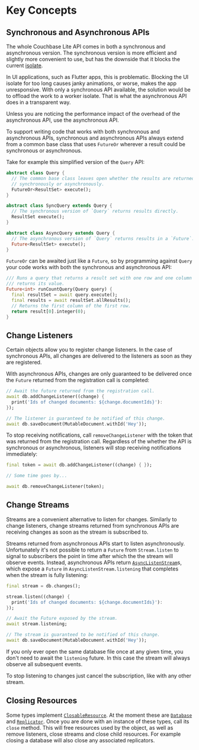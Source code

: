 # Key Concepts

## Synchronous and Asynchronous APIs

The whole Couchbase Lite API comes in both a synchronous and asynchronous
version. The synchronous version is more efficient and slightly more convenient
to use, but has the downside that it blocks the current [isolate].

In UI applications, such as Flutter apps, this is problematic. Blocking the UI
isolate for too long causes janky animations, or worse, makes the app
unresponsive. With only a synchronous API available, the solution would be to
offload the work to a worker isolate. That is what the asynchronous API does in
a transparent way.

Unless you are noticing the performance impact of the overhead of the
asynchronous API, use the asynchronous API.

To support writing code that works with both synchronous and asynchronous APIs,
synchronous and asynchronous APIs always extend from a common base class that
uses `FutureOr` wherever a result could be synchronous or asynchronous.

Take for example this simplified version of the `Query` API:

```dart
abstract class Query {
  // The common base class leaves open whether the results are returned
  // synchronously or asynchronously.
  FutureOr<ResultSet> execute();
}

abstract class SyncQuery extends Query {
  // The synchronous version of `Query` returns results directly.
  ResultSet execute();
}

abstract class AsyncQuery extends Query {
  // The asynchronous version of `Query` returns results in a `Future`.
  Future<ResultSet> execute();
}
```

`FutureOr` can be awaited just like a `Future`, so by programming against
`Query` your code works with both the synchronous and asynchronous API:

```dart
/// Runs a query that returns a result set with one row and one column and
/// returns its value.
Future<int> runCountQuery(Query query) {
  final resultSet = await query.execute();
  final results = await resultSet.allResults();
  // Returns the first column of the first row.
  return result[0].integer(0);
}
```

## Change Listeners

Certain objects allow you to register change listeners. In the case of
synchronous APIs, all changes are delivered to the listeners as soon as they are
registered.

With asynchronous APIs, changes are only guaranteed to be delivered once the
`Future` returned from the registration call is completed:

```dart
// Await the future returned from the registration call.
await db.addChangeListener((change) {
  print('Ids of changed documents: ${change.documentIds}'):
});

// The listener is guaranteed to be notified of this change.
await db.saveDocument(MutableDocument.withId('Hey'));
```

To stop receiving notifications, call `removeChangeListener` with the token that
was returned from the registration call. Regardless of the whether the API is
synchronous or asynchronous, listeners will stop receiving notifications
immediately:

```dart
final token = await db.addChangeListener((change) { });

// Some time goes by...

await db.removeChangeListener(token);
```

## Change Streams

Streams are a convenient alternative to listen for changes. Similarly to change
listeners, change streams returned from synchronous APIs are receiving changes
as soon as the stream is subscribed to.

Streams returned from asynchronous APIs start to listen asynchronously.
Unfortunately it's not possible to return a `Future` from `Stream.listen` to
signal to subscribers the point in time after which the the stream will observe
events. Instead, asynchronous APIs return
[`AsyncListenStream`][asynclistenstream]s, which expose a `Future` in
`AsyncListenStream.listening` that completes when the stream is fully listening:

```dart
final stream = db.changes();

stream.listen((change) {
  print('Ids of changed documents: ${change.documentIds}'):
});

// Await the Future exposed by the stream.
await stream.listening;

// The stream is guaranteed to be notified of this change.
await db.saveDocument(MutableDocument.withId('Hey'));
```

If you only ever open the same database file once at any given time, you don't
need to await the `listening` future. In this case the stream will always
observe all subsequent events.

To stop listening to changes just cancel the subscription, like with any other
stream.

## Closing Resources

Some types implement [`ClosableResource`][closableresource]. At the moment these
are [`Database`][database] and [`Replicator`][replicator]. Once you are done
with an instance of these types, call its `close` method. This will free
resources used by the object, as well as remove listeners, close streams and
close child resources. For example closing a database will also close any
associated replicators.

[isolate]: https://api.dart.dev/dart-isolate/Isolate-class.html
[asynclistenstream]:
  https://pub.dev/documentation/cbl/latest/cbl/AsyncListenStream-class.html
[closableresource]:
  https://pub.dev/documentation/cbl/latest/cbl/ClosableResource-class.html
[database]: https://pub.dev/documentation/cbl/latest/cbl/Database-class.html
[replicator]: https://pub.dev/documentation/cbl/latest/cbl/Replicator-class.html
